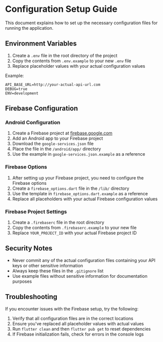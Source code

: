 # Configuration Setup Guide

This document explains how to set up the necessary configuration files for running the application.

## Environment Variables

1. Create a `.env` file in the root directory of the project
2. Copy the contents from `.env.example` to your new `.env` file
3. Replace placeholder values with your actual configuration values

Example:
```
API_BASE_URL=http://your-actual-api-url.com
DEBUG=true
ENV=development
```

## Firebase Configuration

### Android Configuration

1. Create a Firebase project at [firebase.google.com](https://firebase.google.com/)
2. Add an Android app to your Firebase project
3. Download the `google-services.json` file
4. Place the file in the `/android/app/` directory
5. Use the example in `google-services.json.example` as a reference

### Firebase Options

1. After setting up your Firebase project, you need to configure the Firebase options
2. Create a `firebase_options.dart` file in the `/lib/` directory
3. Use the template in `firebase_options.dart.example` as a reference
4. Replace all placeholders with your actual Firebase configuration values

### Firebase Project Settings

1. Create a `.firebaserc` file in the root directory
2. Copy the contents from `.firebaserc.example` to your new file
3. Replace `YOUR_PROJECT_ID` with your actual Firebase project ID

## Security Notes

- Never commit any of the actual configuration files containing your API keys or other sensitive information
- Always keep these files in the `.gitignore` list
- Use example files without sensitive information for documentation purposes

## Troubleshooting

If you encounter issues with the Firebase setup, try the following:

1. Verify that all configuration files are in the correct locations
2. Ensure you've replaced all placeholder values with actual values
3. Run `flutter clean` and then `flutter pub get` to reset dependencies
4. If Firebase initialization fails, check for errors in the console logs